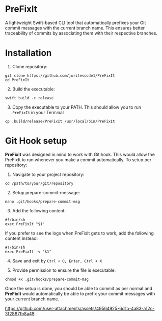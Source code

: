 # PreFixIt
A lightweight Swift-based CLI tool that automatically prefixes your Git commit messages with the current branch name. This ensures better traceability of commits by associating them with their respective branches.


# Installation

1. Clone repository:

```
git clone https://github.com/jwritescode1/PreFixIt
cd PreFixIt
```

2. Build the executable:

```
swift build -c release
```

3. Copy the executable to your PATH. This should allow you to run `PreFixIt` in your Terminal

```
cp .build/release/PreFixIt /usr/local/bin/PreFixIt
```

# Git Hook setup

**PreFixIt** was designed in mind to work with Git hook. This would allow the PreFixIt to run whenever you make a commit automatically. To setup per repository:

1. Navigate to your project repository:

```
cd /path/to/your/git/repository
```

2. Setup prepare-commit-message:

```
nano .git/hooks/prepare-commit-msg
```

3. Add the following content:

```
#!/bin/sh
exec PreFixIt "$1"
```

If you prefer to see the logs when PreFixIt gets to work, add the following content instead:

```
#!/bin/sh
exec PreFixIt -v "$1"
```

4. Save and exit by `Ctrl + O, Enter, Ctrl + X`

5. Provide permission to ensure the file is executable:

```
chmod +x .git/hooks/prepare-commit-msg
```

Once the setup is done, you should be able to commit as per normal and **PreFixIt** would automatically be able to prefix your commit messages with your current branch name.

https://github.com/user-attachments/assets/49564925-6d1b-4a83-a12c-3f2887fb8a48





